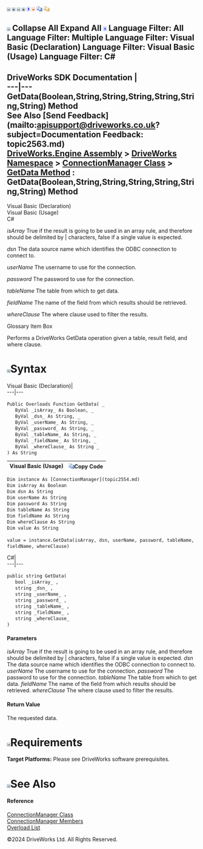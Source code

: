 ![](dotnetimages/collapse.gif) ![](dotnetimages/expand.gif) ![](dotnetimages/collapse.gif) ![](dotnetimages/expand.gif) ![](dotnetimages/drpdown.gif) ![](dotnetimages/drpdown_orange.gif) ![](dotnetimages/copycode.gif) ![](dotnetimages/copycodeHighlight.gif)

![](dotnetimages/collapse.gif) Collapse All Expand All ![](dotnetimages/drpdown.gif) Language Filter: All  Language Filter: Multiple  Language Filter: Visual Basic (Declaration) Language Filter: Visual Basic (Usage) Language Filter: C#  
---  
DriveWorks SDK Documentation  |   
---|---  
GetData(Boolean,String,String,String,String,String,String) Method   
See Also [Send Feedback](mailto:apisupport@driveworks.co.uk?subject=Documentation Feedback: topic2563.md)  
[DriveWorks.Engine Assembly](topic2156.md) > [DriveWorks Namespace](topic2159.md) > [ConnectionManager Class](topic2554.md) > [GetData Method](topic2561.md) : GetData(Boolean,String,String,String,String,String,String) Method  
---  
  
Visual Basic (Declaration)    
Visual Basic (Usage)    
C# 

_isArray_
    True if the result is going to be used in an array rule, and therefore should be delimited by | characters, false if a single value is expected.

_dsn_
    The data source name which identifies the ODBC connection to connect to.

_userName_
    The username to use for the connection.

_password_
    The password to use for the connection.

_tableName_
    The table from which to get data.

_fieldName_
    The name of the field from which results should be retrieved.

_whereClause_
    The where clause used to filter the results.

Glossary Item Box

Performs a DriveWorks GetData operation given a table, result field, and where clause. 

# ![](dotnetimages/collapse.gif)Syntax

Visual Basic (Declaration)|   
---|---  
      
    
    Public Overloads Function GetData( _
       ByVal _isArray_ As Boolean, _
       ByVal _dsn_ As String, _
       ByVal _userName_ As String, _
       ByVal _password_ As String, _
       ByVal _tableName_ As String, _
       ByVal _fieldName_ As String, _
       ByVal _whereClause_ As String _
    ) As String  
  
Visual Basic (Usage)| ![](dotnetimages/copycode.gif)Copy Code  
---|---  
      
    
    Dim instance As [ConnectionManager](topic2554.md)
    Dim isArray As Boolean
    Dim dsn As String
    Dim userName As String
    Dim password As String
    Dim tableName As String
    Dim fieldName As String
    Dim whereClause As String
    Dim value As String
     
    value = instance.GetData(isArray, dsn, userName, password, tableName, fieldName, whereClause)  
  
C#|   
---|---  
      
    
    public string GetData( 
       bool _isArray_ ,
       string _dsn_ ,
       string _userName_ ,
       string _password_ ,
       string _tableName_ ,
       string _fieldName_ ,
       string _whereClause_
    )  
  
#### Parameters

 _isArray_
    True if the result is going to be used in an array rule, and therefore should be delimited by | characters, false if a single value is expected.
_dsn_
    The data source name which identifies the ODBC connection to connect to.
_userName_
    The username to use for the connection.
_password_
    The password to use for the connection.
_tableName_
    The table from which to get data.
_fieldName_
    The name of the field from which results should be retrieved.
_whereClause_
    The where clause used to filter the results.

#### Return Value

The requested data.

# ![](dotnetimages/collapse.gif)Requirements

**Target Platforms:** Please see DriveWorks software prerequisites.

# ![](dotnetimages/collapse.gif)See Also

#### Reference

[ConnectionManager Class](topic2554.md)   
[ConnectionManager Members](topic2555.md)   
[Overload List](topic2561.md)

©2024 DriveWorks Ltd. All Rights Reserved.
